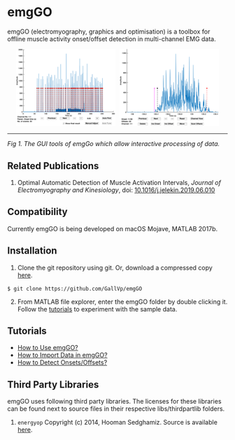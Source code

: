# emgGO

emgGO (electromyography, graphics and optimisation) is a toolbox for offline muscle activity onset/offset detection in multi-channel EMG data.

<p align="center">
<img alt="emgGO GUIs" src="./docs/figs/emgGO_a.png" height="auto" width="45%" style="margin-right:10px;"/><img alt="visualEEG main window" src="./docs/figs/emgGO_b.png" height="auto" width="45%"/><hr>
<em>Fig 1. The GUI tools of emgGo which allow interactive processing of data.</em>
</p>

## Related Publications

1. Optimal Automatic Detection of Muscle Activation Intervals, *Journal of Electromyography and Kinesiology*, doi: [10.1016/j.jelekin.2019.06.010](https://doi.org/10.1016/j.jelekin.2019.06.010)

## Compatibility

Currently emgGO is being developed on macOS Mojave, MATLAB 2017b.

## Installation

1. Clone the git repository using git. Or, download a compressed copy [here](https://codeload.github.com/GallVp/emgGO/zip/master).

```
$ git clone https://github.com/GallVp/emgGO
```

2. From MATLAB file explorer, enter the emgGO folder by double clicking it. Follow the [tutorials](https://github.com/GallVp/emgGO/tree/master/docs) to experiment with the sample data.

## Tutorials

<ul>
    <li>
        <a href="https://github.com/GallVp/emgGO/tree/master/docs/README.md">How to Use emgGO?</a>
    </li>
    <li>
        <a href="https://github.com/GallVp/emgGO/tree/master/docs/importTutorial.md">How to Import Data in emgGO?</a>
    </li>
    <li>
        <a href="https://github.com/GallVp/emgGO/tree/master/docs/detectionTutorial.md">How to Detect Onsets/Offsets?</a>
    </li>
</ul>

## Third Party Libraries

emgGO uses following third party libraries. The licenses for these libraries can be found next to source files in their respective libs/thirdpartlib folders.

1. `energyop` Copyright (c) 2014, Hooman Sedghamiz. Source is available [here](https://au.mathworks.com/matlabcentral/fileexchange/45406-teager-keiser-energy-operator-vectorized).